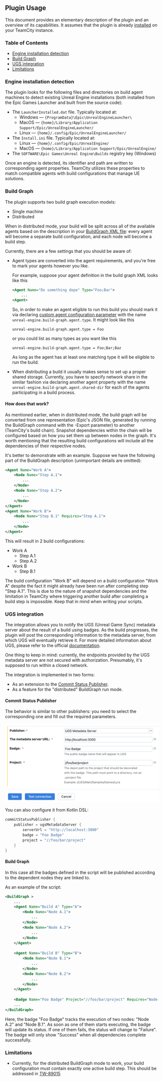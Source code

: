 ## Plugin Usage

This document provides an elementary description of the plugin and an overview of its capabilities. It assumes that
the plugin is already [installed](README.md#installation) on your TeamCity instance.

### Table of Contents

* [Engine installation detection](#engine-installation-detection)
* [Build Graph](#build-graph)
* [UGS integration](#ugs-integration)
* [Limitations](#limitations)

### Engine installation detection

The plugin looks for the following files and directories on build agent machines to detect existing Unreal Engine
installations (both installed from the Epic Games Launcher and built from the source code):

* The `LauncherInstalled.dat` file. Typically located at:
    * Windows — `{ProgramData}\Epic\UnrealEngineLauncher\​`
    * MacOS — `{home}/Library/Application Support/Epic/UnrealEngineLauncher/`
    * Linux — `{home}/.config/Epic/UnrealEngineLauncher/`
* The `Install.ini` file. Typically located at:
    * Linux — `{home}/.config/Epic/UnrealEngine/`
    * MacOS — `{home}/Library/Application Support/Epic/UnrealEngine/`
* The `SOFTWARE\Epic Games\Unreal Engine\Builds` registry key (Windows)

Once an engine is detected, its identifier and path are written to corresponding agent properties.
TeamCity utilizes these properties to match compatible agents with build configurations that manage UE solutions.

### Build Graph

The plugin supports two build graph execution models:
* Single machine
* Distributed

When in distributed mode, your build will be split across all of the available agents based on the description in your
[BuildGraph XML file][unreal-engine.build-graph-script-elements]: every agent will become a separate build configuration, and each node will become a build step.

Currently, there are a few settings that you should be aware of:
* Agent types are converted into the agent requirements, and you're free to mark your agents however you like.

  For example, suppose your agent definition in the build graph XML looks like this
    ``` xml
    <Agent Name="Do something dope" Type="Foo;Bar">
        ...
    <Agent>
    ```

  So, in order to make an agent eligible to run this build you should mark it via declaring [custom agent
  configuration parameter][teamcity.agent.configuration] with the name `unreal-engine.build-graph.agent.type`.
  It might look like this
    ```properties
    unreal-engine.build-graph.agent.type = Foo
    ```
  or you could list as many types as you want like this
    ```properties
    unreal-engine.build-graph.agent.type = Foo;Bar;Baz
    ```
  As long as the agent has at least one matching type it will be eligible to run the build.
* When distributing a build it usually makes sense to set up a proper shared storage. Currently,
  you have to specify network share in the similar fashion via declaring another agent property with the name
  `unreal-engine.build-graph.agent.shared-dir` for each of the agents participating in a build process.

#### How does that work?

As mentioned earlier, when in distributed mode, the build graph will be converted from one representation
(Epic's JSON file, generated by running the BuildGraph command with the -Export parameter) to another (TeamCity's build chain).
Snapshot dependencies within the chain will be configured based on how you set them up between nodes in the graph.
It's worth mentioning that the resulting build configurations will include all the dependencies of their respective nodes.

It's better to demonstrate with an example. Suppose we have the following part of the BuildGraph description (unimportant details are omitted):
```xml
<Agent Name="Work A">
    <Node Name="Step A.1">
        ...
    </Node>
    <Node Name="Step A.2">
        ...
    </Node>
</Agent>
<Agent Name="Work B">
    <Node Name="Step B.1" Requires="Step A.1">
        ...
    </Node>
</Agent>
```
This will result in 2 build configurations:
* Work A
    * Step A.1
    * Step A.2
* Work B
    * Step B.1

The build configuration "Work B" will depend on a build configuration "Work A" despite the fact it might already have been
run after completing step "Step A.1". This is due to the nature of snapshot dependencies and the limitation in TeamCity
where triggering another build after completing a build step is impossible. Keep that in mind when writing your scripts.

### UGS integration

The integration allows you to notify the UGS (Unreal Game Sync) metadata server about the result of a build using badges.
As the build progresses, the plugin will post the corresponding information to the metadata server,
from which UGS will eventually retrieve it. For more detailed information about UGS,
please refer to the official [documentation][unreal-engine.ugs].

One thing to keep in mind: currently, the endpoints provided by the UGS metadata server are not secured with authorization.
Presumably, it's supposed to run within a closed network.

The integration is implemented in two forms:
* As an extension to the [Commit Status Publisher][teamcity.commit-status-publisher].
* As a feature for the "distributed" BuildGraph run mode.

#### Commit Status Publisher

The behavior is similar to other publishers: you need to select the corresponding one and fill out the required parameters.

<img src="./assets/ugs-metadata-server-csp.png" alt="Commit Status Publisher" width="600"/>

You can also configure it from Kotlin DSL:

```kotlin
commitStatusPublisher {
    publisher = ugsMetadataServer {
        serverUrl = "http://localhost:3000"
        badge = "Foo Badge"
        project = "//foo/bar/project"
    }
}
```

#### Build Graph

In this case all the badges defined in the script will be published according to the dependent nodes they are linked to.

As an example of the script:
```xml
<BuildGraph >
    ...
    <Agent Name="Build A" Type="A">
        <Node Name="Node A.1">
            ...
        </Node>
        <Node Name="Node A.2">
            ...
        </Node>
    </Agent>

    <Agent Name="Build B" Type="B">
        <Node Name="Node B.1">
            ...
        </Node>
        <Node Name="Node B.2">
            ...
        </Node>
    </Agent>

    <Badge Name="Foo Badge" Project="//foo/bar/project" Requires="Node A.2;Node B.1"/>
    ...
</BuildGraph>
```

Here, the badge "Foo Badge" tracks the execution of two nodes: "Node A.2" and "Node B.1".
As soon as one of them starts executing, the badge will update its status. If one of them fails, the status will
change to "Failure". The badge will only show "Success" when all dependencies complete successfully.

### Limitations

* Currently, for the distributed BuildGraph mode to work,
  your build configuration must contain exactly one active build step.
  This should be addressed in [TW-89015](https://youtrack.jetbrains.com/issue/TW-89015)

[teamcity.agent.configuration]: https://www.jetbrains.com/help/teamcity/configure-agent-installation.html
[teamcity.commit-status-publisher]: https://www.jetbrains.com/help/teamcity/commit-status-publisher.html
[unreal-engine.build-graph-script-elements]: https://dev.epicgames.com/documentation/en-us/unreal-engine/buildgraph-script-elements-reference-for-unreal-engine
[unreal-engine.ugs]: https://dev.epicgames.com/documentation/en-us/unreal-engine/unreal-game-sync-reference-guide-for-unreal-engine
